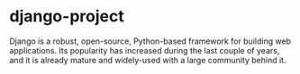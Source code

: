 # django-project
Django is a robust, open-source, Python-based framework for building web applications. Its popularity has increased during the last couple of years, and it is already mature and widely-used with a large community behind it.
